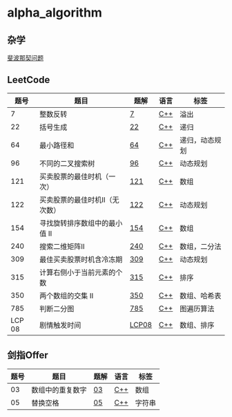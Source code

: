 # alpha_algorithm

## 杂学

[斐波那契问题](./fibonacci/readmd.md)

## LeetCode
| 题号   | 题目                           | 题解                                                    | 语言                                                    | 标签           |
| ------ | ------------------------------ | ------------------------------------------------------- | ------------------------------------------------------- | -------------- |
| 7      | 整数反转                       | [7](leetcode/7/7.md)                                    | [C++](leetcode/7/7.cpp)                                 | 溢出           |
| 22     | 括号生成                       | [22](leetcode/22/22.md)                                 | [C++](leetcode/22/22.cpp)                               | 递归           |
| 64     | 最小路径和                     | [64](leetcode/64/64.md)                                 | [C++](leetcode/64/64.cpp)                               | 递归，动态规划 |
| 96     | 不同的二叉搜索树               | [96](leetcode/96/96.md)                                 | [C++](leetcode/96/96.cpp)                               | 动态规划       |
| 121    | 买卖股票的最佳时机（一次）     | [121](leetcode/121/121.md)                              | [C++](leetcode/121/121.cpp)                             | 数组           |
| 122    | 买卖股票的最佳时机II（无次数） | [122](leetcode/122/122.md)                              | [C++](leetcode/122/122.cpp)                             | 动态规划       |
| 154    | 寻找旋转排序数组中的最小值 II  | [154](leetcode/154/154.md)                              | [C++](leetcode/154/154.cpp)                             | 数组           |
| 240    | 搜索二维矩阵II                 | [240](leetcode/LeetCode%20240.%20搜索二维矩阵II/240.md) | [C++](leetcode/LeetCode%20240.%20搜索二维矩阵II/240.md) | 数组，二分法   |
| 309    | 最佳买卖股票时机含冷冻期       | [309](leetcode/309/309.md)                              | [C++](leetcode/309/309.cpp)                             | 动态规划       |
| 315    | 计算右侧小于当前元素的个数     | [315](leetcode/315/315.md)                              | [C++](leetcode/315/315.cpp)                             | 排序           |
| 350    | 两个数组的交集 II              | [350](leetcode/350/350.md)                              | [C++](leetcode/350/350.cpp)                             | 数组、哈希表   |
| 785    | 判断二分图                     | [785](leetcode/785/785.md)                              | [C++](leetcode/785/785.cpp)                             | 图遍历算法     |
| LCP 08 | 剧情触发时间                   | [LCP08](leetcode/LCP08/LCP08.md)                        | [C++](leetcode/LCP08/LCP08.cpp)                         | 数组、排序     |


## 剑指Offer
| 题号 | 题目             | 题解                                                     | 语言                                                       | 标签 |
| ---- | ---------------- | -------------------------------------------------------- | ---------------------------------------------------------- | ---- |
| 03   | 数组中的重复数字 | [03](剑指Offer/剑指Offer%2003.%20数组中重复的数字/03.md) | [C++](剑指Offer/剑指Offer%2003.%20数组中重复的数字/03.cpp) | 数组 |
| 05   | 替换空格 | [05](剑指Offer/剑指Offer%2005.%20替换空格/05.md) | [C++](剑指Offer/剑指Offer%2005.%20替换空格/05.cpp) | 字符串 |